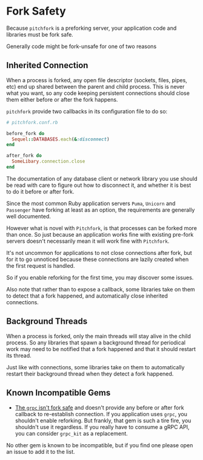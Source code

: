 # Fork Safety

Because `pitchfork` is a preforking server, your application code and libraries
must be fork safe.

Generally code might be fork-unsafe for one of two reasons

## Inherited Connection

When a process is forked, any open file descriptor (sockets, files, pipes, etc)
end up shared between the parent and child process. This is never what you
want, so any code keeping persistent connections should close them either
before or after the fork happens.

`pitchfork` provide two callbacks in its configuration file to do so:

```ruby
# pitchfork.conf.rb

before_fork do
  Sequel::DATABASES.each(&:disconnect)
end

after_fork do
  SomeLibary.connection.close
end
```

The documentation of any database client or network library you use should be
read with care to figure out how to disconnect it, and whether it is best to
do it before or after fork.

Since the most common Ruby application servers `Puma`, `Unicorn` and `Passenger`
have forking at least as an option, the requirements are generally well documented.

However what is novel with `Pitchfork`, is that processes can be forked more than once.
So just because an application works fine with existing pre-fork servers doesn't necessarily
mean it will work fine with `Pitchfork`.

It's not uncommon for applications to not close connections after fork, but for it to go
unnoticed because these connections are lazily created when the first request is handled.

So if you enable reforking for the first time, you may discover some issues.

Also note that rather than to expose a callback, some libraries take on them to detect
that a fork happened, and automatically close inherited connections.

## Background Threads

When a process is forked, only the main threads will stay alive in the child process.
So any libraries that spawn a background thread for periodical work may need to be notified
that a fork happened and that it should restart its thread.

Just like with connections, some libraries take on them to automatically restart their background
thread when they detect a fork happened.

## Known Incompatible Gems

- [The `grpc` isn't fork safe](https://github.com/grpc/grpc/issues/8798) and doesn't provide any before or after fork callback to re-establish connection.
  If you application uses `grpc`, you shouldn't enable reforking.
  But frankly, that gem is such a tire fire, you shouldn't use it regardless.
  If you really have to consume a gRPC API, you can consider `grpc_kit` as a replacement.

No other gem is known to be incompatible, but if you find one please open an issue to add it to the list.
